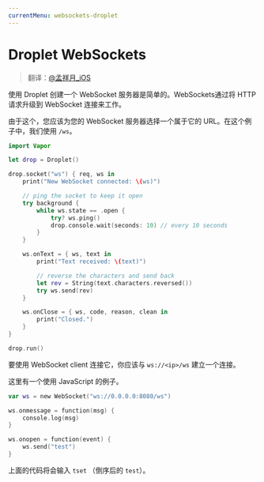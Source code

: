 ```yaml
---
currentMenu: websockets-droplet
---
```


# Droplet WebSockets

> 翻译：[@孟祥月_iOS](http://weibo.com/u/1750643861)

使用 Droplet 创建一个 WebSocket 服务器是简单的。WebSockets通过将 HTTP 请求升级到 WebSocket 连接来工作。

由于这个，您应该为您的 WebSocket 服务器选择一个属于它的 URL。在这个例子中，我们使用 `/ws`。

```swift
import Vapor

let drop = Droplet()

drop.socket("ws") { req, ws in
    print("New WebSocket connected: \(ws)")

    // ping the socket to keep it open
    try background {
        while ws.state == .open {
            try? ws.ping()
            drop.console.wait(seconds: 10) // every 10 seconds
        }
    }

    ws.onText = { ws, text in
        print("Text received: \(text)")

        // reverse the characters and send back
        let rev = String(text.characters.reversed())
        try ws.send(rev)
    }

    ws.onClose = { ws, code, reason, clean in
        print("Closed.")
    }
}

drop.run()
```

要使用 WebSocket client 连接它，你应该与 `ws://<ip>/ws` 建立一个连接。

这里有一个使用 JavaScript 的例子。

```swift
var ws = new WebSocket("ws://0.0.0.0:8080/ws")

ws.onmessage = function(msg) {
    console.log(msg)
}

ws.onopen = function(event) {
    ws.send("test")
}
```

上面的代码将会输入 `tset` （倒序后的 `test`）。
